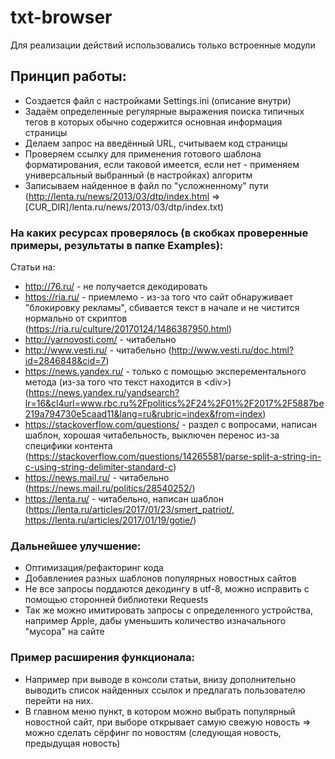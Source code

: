 # txt-browser

Для реализации действий использовались только встроенные модули

## Принцип работы:
- Создается файл с настройками Settings.ini (описание внутри)
- Задаём определенные регулярные выражения поиска типичных 
  тегов в которых обычно содержится основная информация страницы
- Делаем запрос на введённый URL, считываем код страницы
- Проверяем ссылку для применения готового шаблона форматирования, 
  если таковой имеется, если нет - применяем универсальный 
  выбранный (в настройках) алгоритм
- Записываем найденное в файл по "усложненному" пути 
  (http://lenta.ru/news/2013/03/dtp/index.html => [CUR_DIR]/lenta.ru/news/2013/03/dtp/index.txt)

### На каких ресурсах проверялось (в скобках проверенные примеры, результаты в папке Examples):
Статьи на:
  - http://76.ru/ - не получается декодировать
  - https://ria.ru/ - приемлемо - из-за того что сайт обнаруживает "блокировку рекламы", 
					  сбивается текст в начале и не чистится нормально от скриптов (https://ria.ru/culture/20170124/1486387950.html)
  - http://yarnovosti.com/ - читабельно
  - http://www.vesti.ru/ - читабельно (http://www.vesti.ru/doc.html?id=2846848&cid=7)
  - https://news.yandex.ru/ - только с помощью эксперементального метода (из-за того что текст находится в \<div\>)
   (https://news.yandex.ru/yandsearch?lr=16&cl4url=www.rbc.ru%2Fpolitics%2F24%2F01%2F2017%2F5887be219a794730e5caad11&lang=ru&rubric=index&from=index)
  - https://stackoverflow.com/questions/ - раздел с вопросами, написан шаблон, хорошая читабельность, выключен перенос из-за специфики контента
   (https://stackoverflow.com/questions/14265581/parse-split-a-string-in-c-using-string-delimiter-standard-c)
  - https://news.mail.ru/ - читабельно (https://news.mail.ru/politics/28540252/)
  - https://lenta.ru/ - читабельно, написан шаблон 
   (https://lenta.ru/articles/2017/01/23/smert_patriot/, https://lenta.ru/articles/2017/01/19/gotie/)
  

### Дальнейшее улучшение:
- Оптимизация/рефакторинг кода
- Добавлениея разных шаблонов популярных новостных сайтов
- Не все запросы поддаются декодингу в utf-8, можно исправить с помощью сторонней библиотеки Requests
- Так же можно имитировать запросы с определенного устройства, например Apple, дабы уменьшить количество изначального "мусора" на сайте

### Пример расширения функционала:
- Например при выводе в консоли статьи, внизу дополнительно выводить список найденных ссылок и 
  предлагать пользователю перейти на них.
- В главном меню пункт, в котором можно выбрать популярный новостной сайт, при выборе 
  открывает самую свежую новость => можно сделать сёрфинг по новостям (следующая новость, предыдущая новость)  
